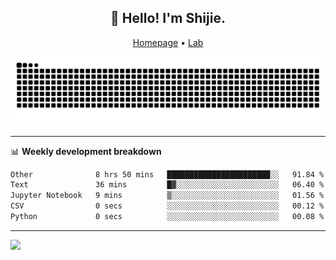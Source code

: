 <h2 align="center">👋 Hello! I'm Shijie.</h2>
<p align="center">
  <a href="https://xu-shi-jie.github.io"> Homepage</a> •
  <a href="https://onodalab.ees.hokudai.ac.jp"> Lab </a>
</p>

![Snake animation](https://github.com/xu-shi-jie/xu-shi-jie/blob/output/github-snake.svg)


-------

📊 **Weekly development breakdown**
<!--START_SECTION:waka-->

```txt
Other              8 hrs 50 mins   ███████████████████████░░   91.84 %
Text               36 mins         █▓░░░░░░░░░░░░░░░░░░░░░░░   06.40 %
Jupyter Notebook   9 mins          ▒░░░░░░░░░░░░░░░░░░░░░░░░   01.56 %
CSV                0 secs          ░░░░░░░░░░░░░░░░░░░░░░░░░   00.12 %
Python             0 secs          ░░░░░░░░░░░░░░░░░░░░░░░░░   00.08 %
```

<!--END_SECTION:waka-->

-------
![](https://komarev.com/ghpvc/?username=xu-shi-jie&style=flat-square&color=blue) 
